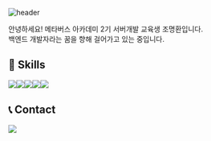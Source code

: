 <div align="left">
  
![header](https://capsule-render.vercel.app/api?type=waving&color=timeGradient&text=Hi👋%20I'm%20Myeonghwan%20Cho&animation=twinkling&fontSize=35&fontAlignY=40&fontAlign=70&height=200)
<div>
  안녕하세요! 메타버스 아카데미 2기 서버개발 교육생 조명환입니다.
  <br>
  백엔드 개발자라는 꿈을 향해 걸어가고 있는 중입니다.
</div>

  
## 💪 Skills
<div style="display:flex; flex-direction:row;">
    <img src="https://img.shields.io/badge/Java-007396?style=for-the-badge&logo=Java&logoColor=white"> 
    <img src="https://img.shields.io/badge/oracle-F80000?style=for-the-badge&logo=oracle&logoColor=white">
    <br>
    <img src="https://img.shields.io/badge/HTML5-E34F26?style=flat-square&logo=HTML5&logoColor=white" />
    <img src="https://img.shields.io/badge/css-1572B6?style=flat-square&logo=css3&logoColor=white"> 
    <img src="https://img.shields.io/badge/javascript-F7DF1E?style=flat-square&logo=javascript&logoColor=black">    
</div>

 
## 📞 Contact
<div style="display:flex; flex-direction:row;">
    <a href="mailto:1jmhcho@gmail.com">
        <img src="https://img.shields.io/badge/Gmail-EA4335?style=for-the-badge&logo=Gmail&logoColor=white"> 
    </a>
</div>
    

